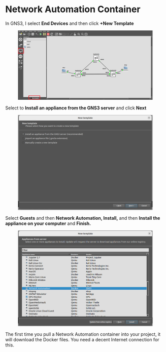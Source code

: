 # Network Automation Container

In GNS3, I select **End Devices** and then click **+New Template**

<figure><img src="../.gitbook/assets/1.jpg" alt=""><figcaption></figcaption></figure>

Select to **Install an appliance from the GNS3 server** and click **Next**

<figure><img src="../.gitbook/assets/image (1).png" alt=""><figcaption></figcaption></figure>

Select **Guests** and then **Network Automation, Install,** and then **Install the appliance on your computer** and **Finish.**

<figure><img src="../.gitbook/assets/image (2).png" alt=""><figcaption></figcaption></figure>

The first time you pull a Network Automation container into your project, it will download the Docker files. You need a decent Internet connection for this.
